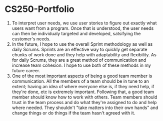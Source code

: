 # CS250-Portfolio

1. To interpret user needs, we use user stories to figure out exactly what users want from a program. Once that is understood, the user needs can then be individualy targeted and developed, satsifying the customer's needs.
2. In the future, I hope to use the overall Sprint methodology as well as daily Scrums. Sprints are an effective way to quickly get separate chunks of work done and they help with adaptability and flexibility. As for daily Scrums, they are a great method of communicatiion and increase team cohesion. I hope to use both of these methods in my future career.
3. One of the most important aspects of being a good team member is communication. All the members of a team should be in tune to an extent; having an idea of where everyone else is, if they need help, if they're done, etc is extremely important. Following that, a good team member should know how to work with others. Team members should trust in the team process and do what they're assigned to do and help where needed. They shouldn't "take matters into their own hands" and change things or do things if the team hasn't agreed with it. 
